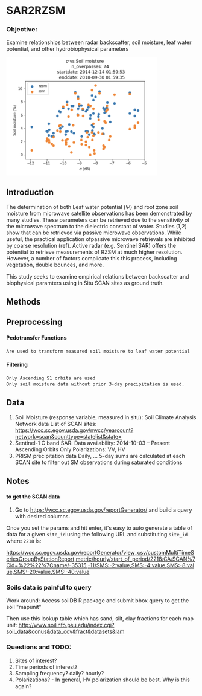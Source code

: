 # SAR2RZSM

### Objective: 
Examine relationships between radar backscatter, soil moisture, leaf water potential, and other hydrobiophysical parameters

<img src="sigma_v_SM.png" width="400">


## Introduction
The determination of both Leaf water potential ($\Psi$) and root zone soil moisture from microwave satellite observations has been demonstrated by many studies. These parameters can be retrieved due to the sensitivity of the microwave spectrum to the dielectric constant of water. Studies (1,2) show that can be retrieved via passive microwave observations. While useful, the practical application ofpassive microwave retrievals are inhibited by coarse resolution (ref). Active radar (e.g. Sentinel SAR) offers the potential to retrieve measurements of RZSM at much higher resolution. However, a number of factors complicate this this process, including vegetation, double bounces, and more. 

This study seeks to examine empirical relations between backscatter and biophysical paramters using in Situ SCAN sites as ground truth.

## Methods

## Preprocessing

#### Pedotransfer Functions 
	Are used to transform measured soil moisture to leaf water potential

#### Filtering
	Only Ascending S1 orbits are used
	Only soil moisture data without prior 3-day precipitation is used. 

## Data
1. Soil Moisture (response variable, measured in situ):
		Soil Climate Analysis Network data
		List of SCAN sites: https://wcc.sc.egov.usda.gov/nwcc/yearcount?network=scan&counttype=statelist&state=
2. Sentinel-1 C band SAR: 
        Data availability: 2014-10-03 – Present
        Ascending Orbits Only
        Polarizations: VV, HV 
3. PRISM precipitation data
		Daily, ... 5-day sums are calculated at each SCAN site to filter out SM observations during saturated conditions


## Notes

#### to get the SCAN data
1. Go to https://wcc.sc.egov.usda.gov/reportGenerator/ and build a query with desired columns. 

Once you set the params and hit enter, it's easy to 
auto generate a table of data for a given `site_id` using the following URL and substituting `site_id` where `2218` is:

https://wcc.sc.egov.usda.gov/reportGenerator/view_csv/customMultiTimeSeriesGroupByStationReport,metric/hourly/start_of_period/2218:CA:SCAN%7Cid=%22%22%7Cname/-35315,-11/SMS:-2:value,SMS:-4:value,SMS:-8:value,SMS:-20:value,SMS:-40:value

### Soils data is painful to query

Work around: 
Access soilDB R package and submit bbox query to get the soil "mapunit"

Then use this lookup table which has sand, silt, clay fractions for each map unit: 
http://www.soilinfo.psu.edu/index.cgi?soil_data&conus&data_cov&fract&datasets&lam
        
### Questions and TODO:

1. Sites of interest?
2. Time periods of interest? 
3. Sampling frequency? 
    daily? hourly? 
4. Polarizations? - In general, HV polarization should be best. Why is this again?



